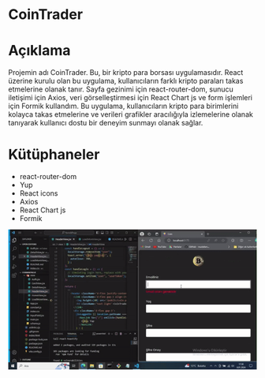 # CoinTrader



# Açıklama

Projemin adı CoinTrader. Bu, bir kripto para borsası uygulamasıdır. React üzerine kurulu olan bu uygulama, kullanıcıların farklı kripto paraları takas etmelerine olanak tanır. Sayfa gezinimi için react-router-dom, sunucu iletişimi için Axios, veri görselleştirmesi için React Chart js ve form işlemleri için Formik kullandım. Bu uygulama, kullanıcıların kripto para birimlerini kolayca takas etmelerine ve verileri grafikler aracılığıyla izlemelerine olanak tanıyarak kullanıcı dostu bir deneyim sunmayı olanak sağlar.

# Kütüphaneler

- react-router-dom
- Yup
- React icons
- Axios
- React Chart js
- Formik

<img src="/public/coins.gif" alt="" />

